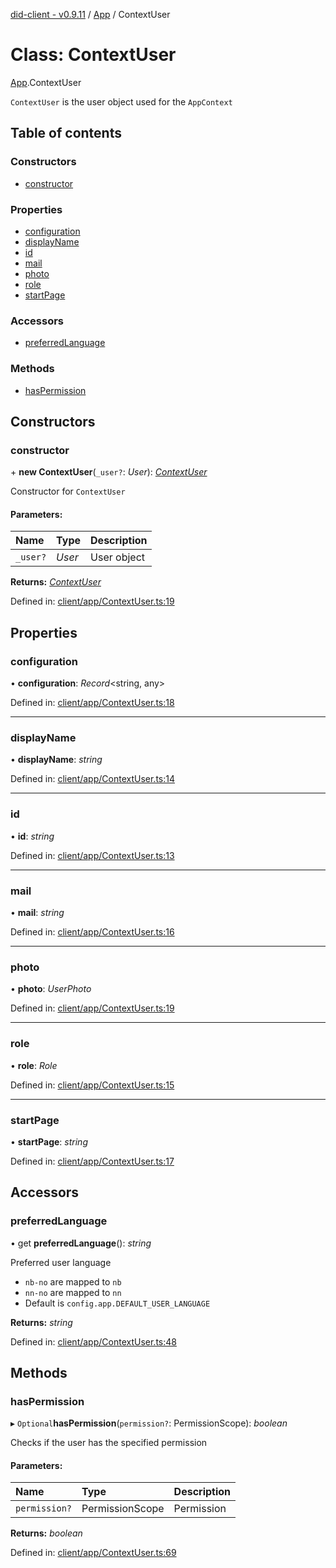 [did-client - v0.9.11](../README.md) / [App](../modules/app.md) / ContextUser

# Class: ContextUser

[App](../modules/app.md).ContextUser

`ContextUser` is the user object used for
the `AppContext`

## Table of contents

### Constructors

- [constructor](app.contextuser.md#constructor)

### Properties

- [configuration](app.contextuser.md#configuration)
- [displayName](app.contextuser.md#displayname)
- [id](app.contextuser.md#id)
- [mail](app.contextuser.md#mail)
- [photo](app.contextuser.md#photo)
- [role](app.contextuser.md#role)
- [startPage](app.contextuser.md#startpage)

### Accessors

- [preferredLanguage](app.contextuser.md#preferredlanguage)

### Methods

- [hasPermission](app.contextuser.md#haspermission)

## Constructors

### constructor

\+ **new ContextUser**(`_user?`: *User*): [*ContextUser*](app.contextuser.md)

Constructor for `ContextUser`

#### Parameters:

Name | Type | Description |
:------ | :------ | :------ |
`_user?` | *User* | User object    |

**Returns:** [*ContextUser*](app.contextuser.md)

Defined in: [client/app/ContextUser.ts:19](https://github.com/Puzzlepart/did/blob/dev/client/app/ContextUser.ts#L19)

## Properties

### configuration

• **configuration**: *Record*<string, any\>

Defined in: [client/app/ContextUser.ts:18](https://github.com/Puzzlepart/did/blob/dev/client/app/ContextUser.ts#L18)

___

### displayName

• **displayName**: *string*

Defined in: [client/app/ContextUser.ts:14](https://github.com/Puzzlepart/did/blob/dev/client/app/ContextUser.ts#L14)

___

### id

• **id**: *string*

Defined in: [client/app/ContextUser.ts:13](https://github.com/Puzzlepart/did/blob/dev/client/app/ContextUser.ts#L13)

___

### mail

• **mail**: *string*

Defined in: [client/app/ContextUser.ts:16](https://github.com/Puzzlepart/did/blob/dev/client/app/ContextUser.ts#L16)

___

### photo

• **photo**: *UserPhoto*

Defined in: [client/app/ContextUser.ts:19](https://github.com/Puzzlepart/did/blob/dev/client/app/ContextUser.ts#L19)

___

### role

• **role**: *Role*

Defined in: [client/app/ContextUser.ts:15](https://github.com/Puzzlepart/did/blob/dev/client/app/ContextUser.ts#L15)

___

### startPage

• **startPage**: *string*

Defined in: [client/app/ContextUser.ts:17](https://github.com/Puzzlepart/did/blob/dev/client/app/ContextUser.ts#L17)

## Accessors

### preferredLanguage

• get **preferredLanguage**(): *string*

Preferred user language

- `nb-no` are mapped to `nb`
- `nn-no` are mapped to `nn`
- Default is `config.app.DEFAULT_USER_LANGUAGE`

**Returns:** *string*

Defined in: [client/app/ContextUser.ts:48](https://github.com/Puzzlepart/did/blob/dev/client/app/ContextUser.ts#L48)

## Methods

### hasPermission

▸ `Optional`**hasPermission**(`permission?`: PermissionScope): *boolean*

Checks if the user has the specified permission

#### Parameters:

Name | Type | Description |
:------ | :------ | :------ |
`permission?` | PermissionScope | Permission    |

**Returns:** *boolean*

Defined in: [client/app/ContextUser.ts:69](https://github.com/Puzzlepart/did/blob/dev/client/app/ContextUser.ts#L69)
